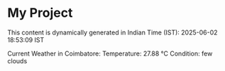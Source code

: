 # My Project

This content is dynamically generated in Indian Time (IST): 2025-06-02 18:53:09 IST


Current Weather in Coimbatore:
Temperature: 27.88 °C
Condition: few clouds
